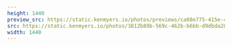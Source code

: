 ```yaml
---
height: 1440
preview_src: https://static.kenmyers.io/photos/previews/ca88e775-415e-4c8b-9aeb-9a695d215f2c.webp
src: https://static.kenmyers.io/photos/3812b89b-569c-462b-b6bb-d9dbda280b66.jpeg
width: 1440
---
```

